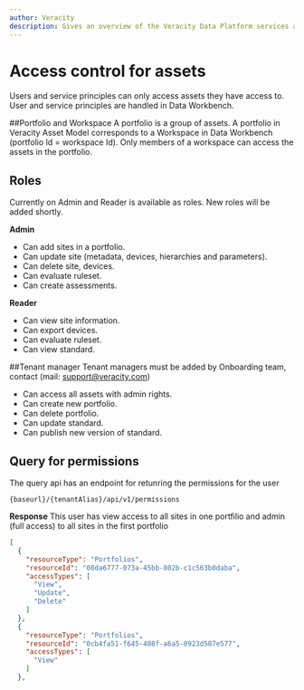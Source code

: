 ```yaml
---
author: Veracity
description: Gives an overview of the Veracity Data Platform services and related components.
---
```


# Access control for assets
Users and service principles can only access assets they have access to. User and service principles are handled in Data Workbench.

##Portfolio and Workspace
A portfolio is a group of assets. A portfolio in Veracity Asset Model corresponds to a Workspace in Data Workbench (portfolio Id = workspace Id). Only members of a workspace can access the assets in the portfolio. 


## Roles
Currently on Admin and Reader is available as roles. New roles will be added shortly.

**Admin**
- Can add sites in a portfolio.
- Can update site (metadata, devices, hierarchies and parameters).
- Can delete site, devices.
- Can evaluate ruleset.
- Can create assessments.

**Reader**
- Can view site information.
- Can export devices.
- Can evaluate ruleset.
- Can view standard.

##Tenant manager
Tenant managers must be added by Onboarding team, contact (mail: support@veracity.com)
- Can access all assets with admin rights.
- Can create new portfolio.
- Can delete portfolio.
- Can update standard.
- Can publish new version of standard.


## Query for permissions
The query api has an endpoint for retunring the permissions for the user

`{baseurl}/{tenantAlias}/api/v1/permissions`

**Response**
This user has view access to all sites in one portfilio and  admin (full access) to all sites in the first portfolio
```json
[  
  {
    "resourceType": "Portfolios",
    "resourceId": "08da6777-073a-45bb-802b-c1c563b0daba",
    "accessTypes": [
      "View",
      "Update",
      "Delete"
    ]
  },
  {
    "resourceType": "Portfolios",
    "resourceId": "0cb4fa51-f645-408f-a6a5-0923d507e577",
    "accessTypes": [
      "View"     
    ]
  },
````


